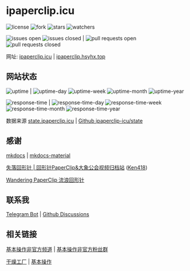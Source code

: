 # ipaperclip.icu

![license](https://img.shields.io/github/license/ipaperclip-icu/ipaperclip.icu) ![fork](https://img.shields.io/github/forks/ipaperclip-icu/ipaperclip.icu?style=social) ![stars](https://img.shields.io/github/stars/ipaperclip-icu/ipaperclip.icu?style=social) ![watchers](https://img.shields.io/github/watchers/ipaperclip-icu/ipaperclip.icu?style=social)

![issues open](https://img.shields.io/github/issues/ipaperclip-icu/ipaperclip.icu) ![issues closed](https://img.shields.io/github/issues-closed/ipaperclip-icu/ipaperclip.icu?color=red) | ![pull requests open](https://img.shields.io/github/issues-pr/ipaperclip-icu/ipaperclip.icu) ![pull requests closed](https://img.shields.io/github/issues-pr-closed/ipaperclip-icu/ipaperclip.icu?color=red)

网址: [ipaperclip.icu](ipaperclip.icu) | [ipaperclip.hsyhx.top](https://ipaperclip.hsyhx.top/)

## 网站状态

![uptime](https://img.shields.io/endpoint?url=https://raw.githubusercontent.com/ipaperclip-icu/state/master/api/ipaperclip-icu/uptime.json) | ![uptime-day](https://img.shields.io/endpoint?url=https://raw.githubusercontent.com/ipaperclip-icu/state/master/api/ipaperclip-icu/uptime-day.json) ![uptime-week](https://img.shields.io/endpoint?url=https://raw.githubusercontent.com/ipaperclip-icu/state/master/api/ipaperclip-icu/uptime-week.json) ![uptime-month](https://img.shields.io/endpoint?url=https://raw.githubusercontent.com/ipaperclip-icu/state/master/api/ipaperclip-icu/uptime-month.json) ![uptime-year](https://img.shields.io/endpoint?url=https://raw.githubusercontent.com/ipaperclip-icu/state/master/api/ipaperclip-icu/uptime-year.json)

![response-time](https://img.shields.io/endpoint?url=https://raw.githubusercontent.com/ipaperclip-icu/state/master/api/ipaperclip-icu/response-time.json) | ![response-time-day](https://img.shields.io/endpoint?url=https://raw.githubusercontent.com/ipaperclip-icu/state/master/api/ipaperclip-icu/response-time-day.json) ![response-time-week](https://img.shields.io/endpoint?url=https://raw.githubusercontent.com/ipaperclip-icu/state/master/api/ipaperclip-icu/response-time-week.json) ![response-time-month](https://img.shields.io/endpoint?url=https://raw.githubusercontent.com/ipaperclip-icu/state/master/api/ipaperclip-icu/response-time-month.json) ![response-time-year](https://img.shields.io/endpoint?url=https://raw.githubusercontent.com/ipaperclip-icu/state/master/api/ipaperclip-icu/response-time-year.json)

数据来源 [state.ipaperclip.icu](state.ipaperclip.icu) | [Github ipaperclip-icu/state](https://github.com/ipaperclip-icu/state)

## 感谢

[mkdocs](https://github.com/mkdocs/mkdocs/) | [mkdocs-material](https://github.com/squidfunk/mkdocs-material)

[失落回形针 | 回形针PaperClip&大象公会视频归档站](https://ipaperclip.vercel.app/) ([Ken418](https://github.com/Ken418/))

[Wandering PaperClip 流浪回形针](http://wandering-paperclip.glitch.me/)

## 联系我

[Telegram Bot](https://t.me/ipaperclipIcu_Bot) | [Github Discussions](https://github.com/ipaperclip-icu/ipaperclip.icu/discussions)

## 相关链接

[基本操作非官方频道](https://t.me/paperclipfans) | [基本操作非官方粉丝群](https://t.me/paperclipfans)

[干燥工厂](https://shop362189133.taobao.com/) | [基本操作](https://jibencaozuo.com/)
